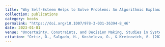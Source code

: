 ```yaml
---
title: "Why Self-Esteem Helps to Solve Problems: An Algorithmic Explanation"
collection: publications
category: books
permalink: "https://doi.org/10.1007/978-3-031-36394-8_46"
date: 2023-01-01
venue: "Uncertainty, Constraints, and Decision Making, Studies in Systems, Decision and Control, vol 484, Springer, Cham"
citation: "Ortiz, O., Salgado, H., Kosheleva, O., & Kreinovich, V. (2023). Why Self-Esteem Helps to Solve Problems: An Algorithmic Explanation. In: Ceberio, M., & Kreinovich, V. (eds) Uncertainty, Constraints, and Decision Making. Studies in Systems, Decision and Control, vol 484. Springer, Cham. https://doi.org/10.1007/978-3-031-36394-8_46"
---
```



